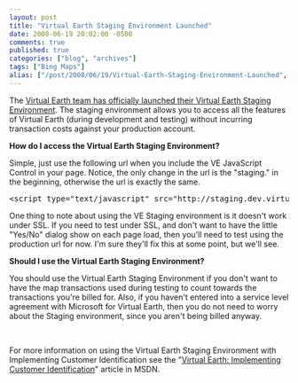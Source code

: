 ```yaml
---
layout: post
title: "Virtual Earth Staging Environment Launched"
date: 2008-06-19 20:02:00 -0500
comments: true
published: true
categories: ["blog", "archives"]
tags: ["Bing Maps"]
alias: ["/post/2008/06/19/Virtual-Earth-Staging-Environment-Launched", "/post/2008/06/19/virtual-earth-staging-environment-launched"]
---
```

<!-- more -->
<p>The <a href="http://blogs.msdn.com/virtualearth/archive/2008/06/19/virtual-earth-staging-environment.aspx">Virtual Earth team has officially launched their Virtual Earth Staging Environment</a>. The staging environment allows you to access all the features of Virtual Earth (during development and testing) without incurring transaction costs against your production account.</p>
<p><strong>How do I access the Virtual Earth Staging Environment?</strong></p>
<p>Simple, just use the following url when you include the VE JavaScript Control in your page. Notice, the only change in the url is the "staging." in the beginning, otherwise the url is exactly the same.</p>
<pre class="brush: xml; first-line: 1; tab-size: 4; toolbar: false; ">&lt;script type="text/javascript" src="http://staging.dev.virtualearth.net/mapcontrol/mapcontrol.ashx?v=6.1"&gt;&lt;/script&gt;</pre>
<p>One thing to note about using the VE Staging environment is it doesn't work under SSL. If you need to test under SSL, and don't want to have the little "Yes/No" dialog show on each page load, then you'll need to test using the production url for now. I'm sure they'll fix this at some point, but we'll see.</p>
<p><strong>Should I use the Virtual Earth Staging Environment?</strong></p>
<p>You should use the Virtual Earth Staging Environment if you don't want to have the map transactions used during testing to count towards the transactions you're billed for. Also, if you haven't entered into a service level agreement with Microsoft for Virtual Earth, then you do not need to worry about the Staging environment, since you aren't being billed anyway.</p>
<p>&nbsp;</p>
<p>For more information on using the Virtual Earth Staging Environment with Implementing Customer Identification see the "<a href="http://msdn.microsoft.com/en-us/library/bb924353.aspx">Virtual Earth: Implementing Customer Identification</a>" article in MSDN.</p>
